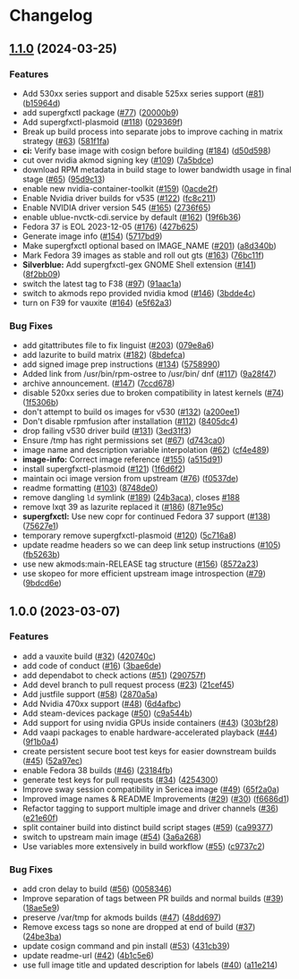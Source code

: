 # Changelog

## [1.1.0](https://github.com/ublue-os/nvidia/compare/v1.0.0...v1.1.0) (2024-03-25)


### Features

* Add 530xx series support and disable 525xx series support ([#81](https://github.com/ublue-os/nvidia/issues/81)) ([b15964d](https://github.com/ublue-os/nvidia/commit/b15964d63c519e4771eb9bbad5233ba965d45cbd))
* add supergfxctl package ([#77](https://github.com/ublue-os/nvidia/issues/77)) ([20000b9](https://github.com/ublue-os/nvidia/commit/20000b9aeab0ee5ad436ad394983dfb20baecb37))
* Add supergfxctl-plasmoid ([#118](https://github.com/ublue-os/nvidia/issues/118)) ([029369f](https://github.com/ublue-os/nvidia/commit/029369f836e170d7d8e15e52da1a4b03edce8a29))
* Break up build process into separate jobs to improve caching in matrix strategy ([#63](https://github.com/ublue-os/nvidia/issues/63)) ([581f1fa](https://github.com/ublue-os/nvidia/commit/581f1fa78f3ff59d3405e2ab79e98960fa3d3c1e))
* **ci:** Verify base image with cosign before building ([#184](https://github.com/ublue-os/nvidia/issues/184)) ([d50d598](https://github.com/ublue-os/nvidia/commit/d50d59816a2c7ca9434aa8cc498d27f8503f51a9))
* cut over nvidia akmod signing key ([#109](https://github.com/ublue-os/nvidia/issues/109)) ([7a5bdce](https://github.com/ublue-os/nvidia/commit/7a5bdce97ceca5205b671332d0cac3491c8ef4dd))
* download RPM metadata in build stage to lower bandwidth usage in final stage ([#65](https://github.com/ublue-os/nvidia/issues/65)) ([95d9c13](https://github.com/ublue-os/nvidia/commit/95d9c132c2f8908d7b5e4fcf7362219286502bb4))
* enable new nvidia-container-toolkit ([#159](https://github.com/ublue-os/nvidia/issues/159)) ([0acde2f](https://github.com/ublue-os/nvidia/commit/0acde2f31341370381f64a2b9529e1db03a09b11))
* Enable Nvidia driver builds for v535 ([#122](https://github.com/ublue-os/nvidia/issues/122)) ([fc8c211](https://github.com/ublue-os/nvidia/commit/fc8c2119da8331a1a3c532482c37e091511e89ac))
* Enable NVIDIA driver version 545 ([#165](https://github.com/ublue-os/nvidia/issues/165)) ([2736f65](https://github.com/ublue-os/nvidia/commit/2736f65ba9ec33c78f579851b7b80256af23539a))
* enable ublue-nvctk-cdi.service by default ([#162](https://github.com/ublue-os/nvidia/issues/162)) ([19f6b36](https://github.com/ublue-os/nvidia/commit/19f6b3677b2a41d356ed124b2c3cfb6dceb82eb5))
* Fedora 37 is EOL 2023-12-05 ([#176](https://github.com/ublue-os/nvidia/issues/176)) ([427b625](https://github.com/ublue-os/nvidia/commit/427b625808a767b4ecc2d6a92a4af71d688445cc))
* Generate image info ([#154](https://github.com/ublue-os/nvidia/issues/154)) ([5717bd9](https://github.com/ublue-os/nvidia/commit/5717bd9ee14c4d5990cb63d0ef62baa40c84a031))
* Make supergfxctl optional based on IMAGE_NAME ([#201](https://github.com/ublue-os/nvidia/issues/201)) ([a8d340b](https://github.com/ublue-os/nvidia/commit/a8d340bf62e30fdbd592b82b14b73e6516d16987))
* Mark Fedora 39 images as stable and roll out gts ([#163](https://github.com/ublue-os/nvidia/issues/163)) ([76bc11f](https://github.com/ublue-os/nvidia/commit/76bc11f234ba9f6e9e979d9c888a43663df857bf))
* **Silverblue:** Add supergfxctl-gex GNOME Shell extension ([#141](https://github.com/ublue-os/nvidia/issues/141)) ([8f2bb09](https://github.com/ublue-os/nvidia/commit/8f2bb095a40bfbce5857316bbbc364cfdffa0d7b))
* switch the latest tag to F38 ([#97](https://github.com/ublue-os/nvidia/issues/97)) ([91aac1a](https://github.com/ublue-os/nvidia/commit/91aac1ad00cb78e86edb3f284a5d224f0146e0ef))
* switch to akmods repo provided nvidia kmod ([#146](https://github.com/ublue-os/nvidia/issues/146)) ([3bdde4c](https://github.com/ublue-os/nvidia/commit/3bdde4cb32fb9c6965c81fad026c504454554691))
* turn on F39 for vauxite ([#164](https://github.com/ublue-os/nvidia/issues/164)) ([e5f62a3](https://github.com/ublue-os/nvidia/commit/e5f62a3e1e8cca1a5b822865f27e6c12ac350490))


### Bug Fixes

* add gitattributes file to fix linguist ([#203](https://github.com/ublue-os/nvidia/issues/203)) ([079e8a6](https://github.com/ublue-os/nvidia/commit/079e8a691d91b6c3d9b18a23f035229652546a62))
* add lazurite to build matrix ([#182](https://github.com/ublue-os/nvidia/issues/182)) ([8bdefca](https://github.com/ublue-os/nvidia/commit/8bdefcade0ce9b554a773d5f831146b8d174fb44))
* add signed image prep instructions ([#134](https://github.com/ublue-os/nvidia/issues/134)) ([5758990](https://github.com/ublue-os/nvidia/commit/5758990646e2880f1639fd28974c234b5a15d0bf))
* Added link from /usr/bin/rpm-ostree to /usr/bin/ dnf ([#117](https://github.com/ublue-os/nvidia/issues/117)) ([9a28f47](https://github.com/ublue-os/nvidia/commit/9a28f471e787b7adce4b32920b96cc84cdb9c40a))
* archive announcement. ([#147](https://github.com/ublue-os/nvidia/issues/147)) ([7ccd678](https://github.com/ublue-os/nvidia/commit/7ccd6787036a502ffec3da9dd695a5f4ea62c673))
* disable 520xx series due to broken compatibility in latest kernels ([#74](https://github.com/ublue-os/nvidia/issues/74)) ([1f5306b](https://github.com/ublue-os/nvidia/commit/1f5306bf30651aac2486dcce0e8785112bdb2f38))
* don't attempt to build os images for v530 ([#132](https://github.com/ublue-os/nvidia/issues/132)) ([a200ee1](https://github.com/ublue-os/nvidia/commit/a200ee17f416d317271d2eb138128c82cb03b2c9))
* Don't disable rpmfusion after installation ([#112](https://github.com/ublue-os/nvidia/issues/112)) ([8405dc4](https://github.com/ublue-os/nvidia/commit/8405dc42be847b4a75434725066715553fa13ee3))
* drop failing v530 driver build ([#131](https://github.com/ublue-os/nvidia/issues/131)) ([3ed31f3](https://github.com/ublue-os/nvidia/commit/3ed31f33e11bb4dd3a3cacf595346fed4aef6861))
* Ensure /tmp has right permissions set ([#67](https://github.com/ublue-os/nvidia/issues/67)) ([d743ca0](https://github.com/ublue-os/nvidia/commit/d743ca0a0afd3572e2af83c1d075398d17db9c33))
* image name and description variable interpolation ([#62](https://github.com/ublue-os/nvidia/issues/62)) ([cf4e489](https://github.com/ublue-os/nvidia/commit/cf4e489c60871cc1bcf3fcd0f797bfbe22bd5731))
* **image-info:** Correct image reference ([#155](https://github.com/ublue-os/nvidia/issues/155)) ([a515d91](https://github.com/ublue-os/nvidia/commit/a515d916002f9a0f9262b53f7bc4c9205b9b3bd7))
* install supergfxctl-plasmoid ([#121](https://github.com/ublue-os/nvidia/issues/121)) ([1f6d6f2](https://github.com/ublue-os/nvidia/commit/1f6d6f2da87912a2e716bc1f9084228c627c617a))
* maintain oci image version from upstream ([#76](https://github.com/ublue-os/nvidia/issues/76)) ([f0537de](https://github.com/ublue-os/nvidia/commit/f0537de2c808b6e12fdb3962e401bc34389aefa6))
* readme formatting ([#103](https://github.com/ublue-os/nvidia/issues/103)) ([8748de0](https://github.com/ublue-os/nvidia/commit/8748de008df00c9af097729542f85930b35ba95f))
* remove dangling `ld` symlink ([#189](https://github.com/ublue-os/nvidia/issues/189)) ([24b3aca](https://github.com/ublue-os/nvidia/commit/24b3acabf9f381b7a8164ab367e26578cf517ed4)), closes [#188](https://github.com/ublue-os/nvidia/issues/188)
* remove lxqt 39 as lazurite replaced it ([#186](https://github.com/ublue-os/nvidia/issues/186)) ([871e95c](https://github.com/ublue-os/nvidia/commit/871e95c22dff52f3fbc607a1ee49b939014522c3))
* **supergfxctl:** Use new copr for continued Fedora 37 support ([#138](https://github.com/ublue-os/nvidia/issues/138)) ([75627e1](https://github.com/ublue-os/nvidia/commit/75627e140689404e6e3de18f2b86adb88dbe3529))
* temporary remove supergfxctl-plasmoid ([#120](https://github.com/ublue-os/nvidia/issues/120)) ([5c716a8](https://github.com/ublue-os/nvidia/commit/5c716a8178dd5a07970bcdf94302fd7d033c6824))
* update readme headers so we can deep link setup instructions ([#105](https://github.com/ublue-os/nvidia/issues/105)) ([fb5263b](https://github.com/ublue-os/nvidia/commit/fb5263b331827d8c51c8e6644a847b4a1c835f12))
* use new akmods:main-RELEASE tag structure ([#156](https://github.com/ublue-os/nvidia/issues/156)) ([8572a23](https://github.com/ublue-os/nvidia/commit/8572a23698b36b2fcdf28d87e980c3c9ec95cacc))
* use skopeo for more efficient upstream image introspection ([#79](https://github.com/ublue-os/nvidia/issues/79)) ([9bdcd6e](https://github.com/ublue-os/nvidia/commit/9bdcd6eff5b1cf0d5d8db3b69af6d7fabfce3e18))

## 1.0.0 (2023-03-07)


### Features

* add a vauxite build ([#32](https://github.com/ublue-os/nvidia/issues/32)) ([420740c](https://github.com/ublue-os/nvidia/commit/420740cebd61d3c4f727f8e5812bc7760b05869c))
* add code of conduct ([#16](https://github.com/ublue-os/nvidia/issues/16)) ([3bae6de](https://github.com/ublue-os/nvidia/commit/3bae6deda8428167370b820b84b94f571bcdea78))
* add dependabot to check actions ([#51](https://github.com/ublue-os/nvidia/issues/51)) ([290757f](https://github.com/ublue-os/nvidia/commit/290757f606881e0d64048d1b3cf7676c56500c15))
* Add devel branch to pull request process ([#23](https://github.com/ublue-os/nvidia/issues/23)) ([21cef45](https://github.com/ublue-os/nvidia/commit/21cef4521247eed7497b7d2bc3f43d26e07a8c7d))
* Add justfile support ([#58](https://github.com/ublue-os/nvidia/issues/58)) ([2870a5a](https://github.com/ublue-os/nvidia/commit/2870a5aaf154dd33ae1d8592dc2ad8a3e75a6021))
* Add Nvidia 470xx support ([#48](https://github.com/ublue-os/nvidia/issues/48)) ([6d4afbc](https://github.com/ublue-os/nvidia/commit/6d4afbc59dbc278065b7a1b483411b2dc39c347a))
* Add steam-devices package ([#50](https://github.com/ublue-os/nvidia/issues/50)) ([c9a544b](https://github.com/ublue-os/nvidia/commit/c9a544b6a165a349ca7d9953f8627bf01f361ca5))
* Add support for using nvidia GPUs inside containers ([#43](https://github.com/ublue-os/nvidia/issues/43)) ([303bf28](https://github.com/ublue-os/nvidia/commit/303bf28d71220264d979f01f7311c0abc7e9a0cc))
* Add vaapi packages to enable hardware-accelerated playback ([#44](https://github.com/ublue-os/nvidia/issues/44)) ([9f1b0a4](https://github.com/ublue-os/nvidia/commit/9f1b0a435655a2e252ccae55423f7a9a8749b475))
* create persistent secure boot test keys for easier downstream builds ([#45](https://github.com/ublue-os/nvidia/issues/45)) ([52a97ec](https://github.com/ublue-os/nvidia/commit/52a97ec21aa21c1b33bd7ce636857de78c3fa9e6))
* enable Fedora 38 builds ([#46](https://github.com/ublue-os/nvidia/issues/46)) ([23184fb](https://github.com/ublue-os/nvidia/commit/23184fb880521e243c1a906c7181bc7298050836))
* generate test keys for pull requests ([#34](https://github.com/ublue-os/nvidia/issues/34)) ([4254300](https://github.com/ublue-os/nvidia/commit/4254300a0032a1e08d98cd4cf97146d610597102))
* Improve sway session compatibility in Sericea image ([#49](https://github.com/ublue-os/nvidia/issues/49)) ([65f2a0a](https://github.com/ublue-os/nvidia/commit/65f2a0a2abe37ea2e63a23f39c060e4f67d60640))
* Improved image names & README Improvements ([#29](https://github.com/ublue-os/nvidia/issues/29)) ([#30](https://github.com/ublue-os/nvidia/issues/30)) ([f6686d1](https://github.com/ublue-os/nvidia/commit/f6686d1bd6215bd4195ba144c2137e68755dc24e))
* Refactor tagging to support multiple image and driver channels ([#36](https://github.com/ublue-os/nvidia/issues/36)) ([e21e60f](https://github.com/ublue-os/nvidia/commit/e21e60fc47b1b5618a18eb567b031007a0c6f6eb))
* split container build into distinct build script stages ([#59](https://github.com/ublue-os/nvidia/issues/59)) ([ca99377](https://github.com/ublue-os/nvidia/commit/ca9937787fd68291930c0a61d56bf254f52d3430))
* switch to upstream main image ([#54](https://github.com/ublue-os/nvidia/issues/54)) ([3a6a268](https://github.com/ublue-os/nvidia/commit/3a6a26853e8813439c38e05b5bd841db8821a9fc))
* Use variables more extensively in build workflow ([#55](https://github.com/ublue-os/nvidia/issues/55)) ([c9737c2](https://github.com/ublue-os/nvidia/commit/c9737c271e60679ff05050dcad4f60b30db8709f))


### Bug Fixes

* add cron delay to build ([#56](https://github.com/ublue-os/nvidia/issues/56)) ([0058346](https://github.com/ublue-os/nvidia/commit/0058346750096c225bbad537d3263b6bd7cbf345))
* Improve separation of tags between PR builds and normal builds ([#39](https://github.com/ublue-os/nvidia/issues/39)) ([18ae5e9](https://github.com/ublue-os/nvidia/commit/18ae5e951bde4024f0a8e02b4d424402962f8853))
* preserve /var/tmp for akmods builds ([#47](https://github.com/ublue-os/nvidia/issues/47)) ([48dd697](https://github.com/ublue-os/nvidia/commit/48dd697ff4cab166256603db34a43ccd13884f8f))
* Remove excess tags so none are dropped at end of build ([#37](https://github.com/ublue-os/nvidia/issues/37)) ([24be3ba](https://github.com/ublue-os/nvidia/commit/24be3ba6b005ea8229a8523b519a51acb64c103e))
* update cosign command and pin install ([#53](https://github.com/ublue-os/nvidia/issues/53)) ([431cb39](https://github.com/ublue-os/nvidia/commit/431cb395cdbf1384f31c80e6b62fe2906ffa5f6c))
* update readme-url ([#42](https://github.com/ublue-os/nvidia/issues/42)) ([4b1c5e6](https://github.com/ublue-os/nvidia/commit/4b1c5e6bc5285d82347881323885701899695cf3))
* use full image title and updated description for labels ([#40](https://github.com/ublue-os/nvidia/issues/40)) ([a11e214](https://github.com/ublue-os/nvidia/commit/a11e21496a60a51c2b89e5a5a8267fc30fd90f21))

